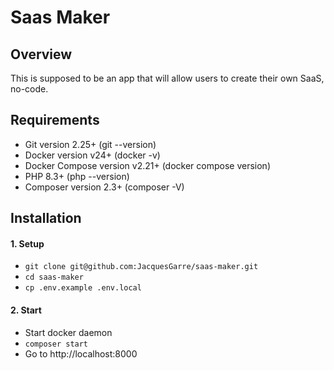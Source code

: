# Saas Maker 

## Overview

This is supposed to be an app that will allow users to create their own SaaS, no-code.

## Requirements

- Git version 2.25+ (git --version)
- Docker version v24+ (docker -v)
- Docker Compose version v2.21+ (docker compose version)
- PHP 8.3+ (php --version)
- Composer version 2.3+ (composer -V)

## Installation

#### 1. Setup
- `git clone git@github.com:JacquesGarre/saas-maker.git`
- `cd saas-maker`
- `cp .env.example .env.local`

#### 2. Start 
- Start docker daemon
- `composer start`
- Go to http://localhost:8000

